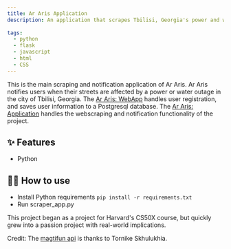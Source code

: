 ```yaml
---
title: Ar Aris Application
description: An application that scrapes Tbilisi, Georgia's power and water companies websites and notifies users registered via the Ar Aris WebApp if their street is affected by disruptions.
             
tags:
  - python
  - flask
  - javascript
  - html
  - CSS
---
```



This is the main scraping and notification application of Ar Aris.
Ar Aris notifies users when their streets are affected by a power or water outage in the city of Tbilisi, Georgia. 
The [Ar Aris: WebApp](https://github.com/Chocoiswild/Ar-Aris-WebApp) handles user registration, and saves user information to a Postgresql database. 
The [Ar Aris: Application](https://github.com/Chocoiswild/Ar-Aris-Application) handles the webscraping and notification functionality of the project.

## ✨ Features

- Python

## 💁‍♀️ How to use

- Install Python requirements `pip install -r requirements.txt`
- Run scraper_app.py


This project began as a project for Harvard's CS50X course, but quickly grew into a passion project with real-world implications.


Credit:
The [magtifun api](https://github.com/Tornike-Skhulukhia/magtifun_api) is thanks to Tornike Skhulukhia.
